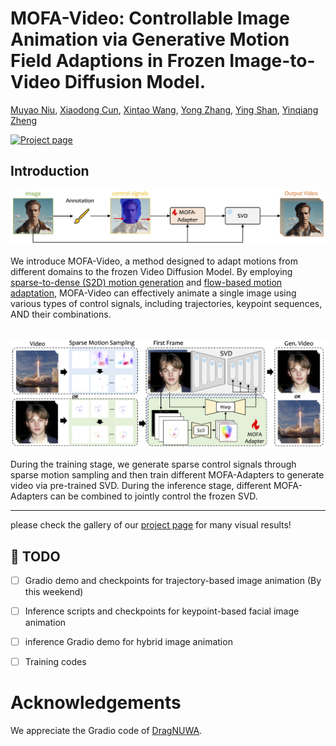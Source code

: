 # MOFA-Video: Controllable Image Animation via Generative Motion Field Adaptions in Frozen Image-to-Video Diffusion Model.

[Muyao Niu](https://myniuuu.github.io/), 
[Xiaodong Cun](https://vinthony.github.io/academic/), 
[Xintao Wang](https://xinntao.github.io/), 
[Yong Zhang](https://yzhang2016.github.io/), 
[Ying Shan](https://scholar.google.com/citations?user=4oXBp9UAAAAJ&hl=en), 
[Yinqiang Zheng](https://scholar.google.com/citations?user=JD-5DKcAAAAJ&hl=en)

[![Project page](https://img.shields.io/badge/Project-Page-brightgreen)](https://myniuuu.github.io/MOFA_Video)



## Introduction
<p align="center">
  <img src="assets/images/project-mofa.png">
</p>
We introduce MOFA-Video, a method designed to adapt motions from different domains to the frozen Video Diffusion Model. By employing <u>sparse-to-dense (S2D) motion generation</u> and <u>flow-based motion adaptation</u>, MOFA-Video can effectively animate a single image using various types of control signals, including trajectories, keypoint sequences, AND their combinations.
<br>
<br>
<p align="center">
  <img src="assets/images/pipeline.png">
</p>
During the training stage, we generate sparse control signals through sparse motion sampling and then train different MOFA-Adapters to generate video via pre-trained SVD. During the inference stage, different MOFA-Adapters can be combined to jointly control the frozen SVD.

---

please check the gallery of our [project page](https://myniuuu.github.io/MOFA_Video) for many visual results!

## 📰 **TODO**
- [ ] Gradio demo and checkpoints for trajectory-based image animation (By this weekend)
- [ ] Inference scripts and checkpoints for keypoint-based facial image animation
- [ ] inference Gradio demo for hybrid image animation
- [ ] Training codes 


# Acknowledgements
We appreciate the Gradio code of [DragNUWA](https://arxiv.org/abs/2308.08089).
